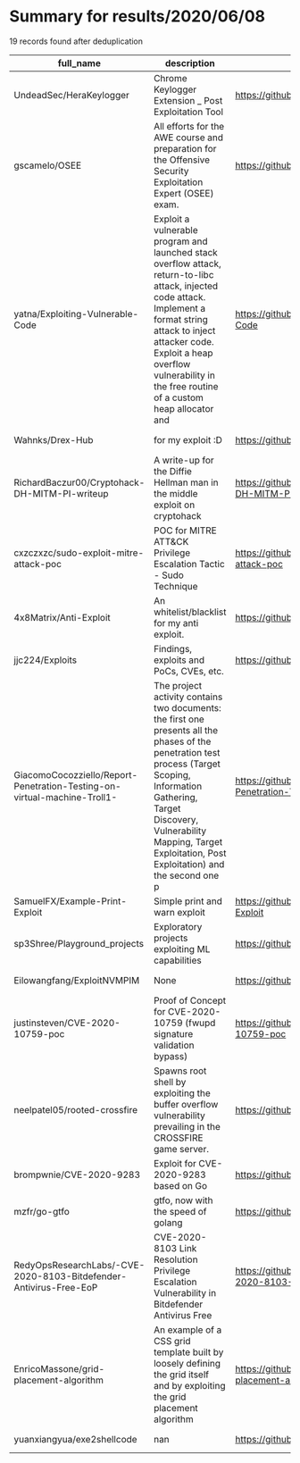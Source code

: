 
# Summary for results/2020/06/08
    
19 records found after deduplication

| full_name | description | html_url | matched_list | matched_count | pushed_at | size | stargazers_count | language | forks_count |
|--------------------------------------------------------------------------|------------------------------------------------------------------------------------------------------------------------------------------------------------------------------------------------------------------------------------------------------------------|---------------------------------------------------------------------------------------------|---------------------------------|-----------------|---------------------------|--------|--------------------|------------------|---------------|
| UndeadSec/HeraKeylogger | Chrome Keylogger Extension _ Post Exploitation Tool | https://github.com/UndeadSec/HeraKeylogger | ['exploit'] | 1 | 2020-06-08 18:34:37+00:00 | 2457 | 165 | Python | 82 |
| gscamelo/OSEE | All efforts for the AWE course and preparation for the Offensive Security Exploitation Expert (OSEE) exam. | https://github.com/gscamelo/OSEE | ['exploit'] | 1 | 2020-06-08 18:33:59+00:00 | 4 | 5 | Python | 2 |
| yatna/Exploiting-Vulnerable-Code | Exploit a vulnerable program and launched stack overflow attack, return-to-libc attack, injected code attack. Implement a format string attack to inject attacker code. Exploit a heap overflow vulnerability in the free routine of a custom heap allocator and | https://github.com/yatna/Exploiting-Vulnerable-Code | ['exploit', 'heap overflow'] | 2 | 2020-06-08 22:45:46+00:00 | 472 | 0 | C | 0 |
| Wahnks/Drex-Hub | for my exploit :D | https://github.com/Wahnks/Drex-Hub | ['exploit'] | 1 | 2020-06-08 20:30:18+00:00 | 1 | 0 | Lua | 0 |
| RichardBaczur00/Cryptohack-DH-MITM-PI-writeup | A write-up for the Diffie Hellman man in the middle exploit on cryptohack | https://github.com/RichardBaczur00/Cryptohack-DH-MITM-PI-writeup | ['exploit'] | 1 | 2020-06-08 20:28:17+00:00 | 3 | 0 | Python | 0 |
| cxzczxzc/sudo-exploit-mitre-attack-poc | POC for MITRE ATT&CK Privilege Escalation Tactic - Sudo Technique | https://github.com/cxzczxzc/sudo-exploit-mitre-attack-poc | ['attack poc', 'exploit'] | 2 | 2020-06-08 17:03:03+00:00 | 32 | 2 | Python | 0 |
| 4x8Matrix/Anti-Exploit | An whitelist/blacklist for my anti exploit. | https://github.com/4x8Matrix/Anti-Exploit | ['exploit'] | 1 | 2020-06-08 15:53:06+00:00 | 0 | 0 | | 0 |
| jjc224/Exploits | Findings, exploits and PoCs, CVEs, etc. | https://github.com/jjc224/Exploits | ['cve poc', 'exploit'] | 2 | 2020-06-08 14:53:59+00:00 | 0 | 0 | | 0 |
| GiacomoCocozziello/Report-Penetration-Testing-on-virtual-machine-Troll1- | The project activity contains two documents: the first one presents all the phases of the penetration test process (Target Scoping, Information Gathering, Target Discovery, Vulnerability Mapping, Target Exploitation, Post Exploitation) and the second one p | https://github.com/GiacomoCocozziello/Report-Penetration-Testing-on-virtual-machine-Troll1- | ['exploit'] | 1 | 2020-06-08 07:49:59+00:00 | 2734 | 0 | | 0 |
| SamuelFX/Example-Print-Exploit | Simple print and warn exploit | https://github.com/SamuelFX/Example-Print-Exploit | ['exploit'] | 1 | 2020-06-08 01:50:26+00:00 | 7 | 0 | C++ | 0 |
| sp3Shree/Playground_projects | Exploratory projects exploiting ML capabilities | https://github.com/sp3Shree/Playground_projects | ['exploit'] | 1 | 2020-06-08 22:22:35+00:00 | 13279 | 0 | Jupyter Notebook | 0 |
| Eilowangfang/ExploitNVMPIM | None | https://github.com/Eilowangfang/ExploitNVMPIM | ['exploit'] | 1 | 2020-06-08 08:04:50+00:00 | 982 | 0 | C | 0 |
| justinsteven/CVE-2020-10759-poc | Proof of Concept for CVE-2020-10759 (fwupd signature validation bypass) | https://github.com/justinsteven/CVE-2020-10759-poc | ['cve poc', 'cve-2'] | 2 | 2020-06-08 22:09:07+00:00 | 4 | 0 | Python | 0 |
| neelpatel05/rooted-crossfire | Spawns root shell by exploiting the buffer overflow vulnerability prevailing in the CROSSFIRE game server. | https://github.com/neelpatel05/rooted-crossfire | ['exploit'] | 1 | 2020-06-08 15:33:07+00:00 | 14795 | 0 | C | 0 |
| brompwnie/CVE-2020-9283 | Exploit for CVE-2020-9283 based on Go | https://github.com/brompwnie/CVE-2020-9283 | ['cve poc', 'cve-2', 'exploit'] | 3 | 2020-06-08 13:16:06+00:00 | 24 | 2 | Go | 1 |
| mzfr/go-gtfo | gtfo, now with the speed of golang | https://github.com/mzfr/go-gtfo | ['exploit'] | 1 | 2020-06-08 15:33:19+00:00 | 258 | 57 | Go | 9 |
| RedyOpsResearchLabs/-CVE-2020-8103-Bitdefender-Antivirus-Free-EoP | CVE-2020-8103 Link Resolution Privilege Escalation Vulnerability in Bitdefender Antivirus Free | https://github.com/RedyOpsResearchLabs/-CVE-2020-8103-Bitdefender-Antivirus-Free-EoP | ['cve-2'] | 1 | 2020-06-08 20:23:53+00:00 | 15610 | 13 | C++ | 4 |
| EnricoMassone/grid-placement-algorithm | An example of a CSS grid template built by loosely defining the grid itself and by exploiting the grid placement algorithm | https://github.com/EnricoMassone/grid-placement-algorithm | ['exploit'] | 1 | 2020-06-08 00:34:18+00:00 | 5525 | 0 | HTML | 0 |
| yuanxiangyua/exe2shellcode | nan | https://github.com/yuanxiangyua/exe2shellcode | ['shellcode'] | 1 | 2020-06-08 18:05:12+00:00 | 5 | 0 | nan | 0 |
